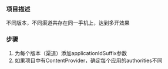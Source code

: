 ### 项目描述
不同版本，不同渠道共存在同一手机上，达到多开效果

### 步骤
1. 为每个版本（渠道）添加applicationIdSuffix参数
2. 如果项目中有ContentProvider，确定每个应用的authorities不同